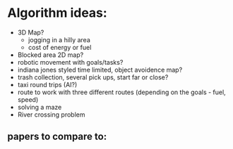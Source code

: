 # Algorithm ideas: 
- 3D Map?
   - jogging in a hilly area
   - cost of energy or fuel 
- Blocked area 2D map?
- robotic movement with goals/tasks?
- indiana jones styled time limited, object avoidence map?
- trash collection, several pick ups, start far or close?
- taxi round trips (AI?)
- route to work with three different routes (depending on the goals - fuel, speed)
- solving a maze
- River crossing problem

## papers to compare to:

